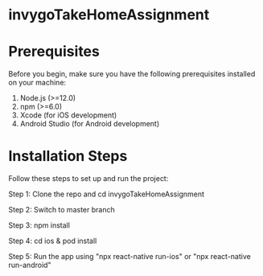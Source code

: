 # invygoTakeHomeAssignment

# Prerequisites

Before you begin, make sure you have the following prerequisites installed on your machine:

  1. Node.js (>=12.0)
  2. npm (>=6.0)
  3. Xcode (for iOS development)
  4. Android Studio (for Android development)


# Installation Steps
Follow these steps to set up and run the project:

Step 1: Clone the repo and cd invygoTakeHomeAssignment


Step 2: Switch to master branch


Step 3: npm install


Step 4: cd ios & pod install


Step 5: Run the app using "npx react-native run-ios" or "npx react-native run-android"



